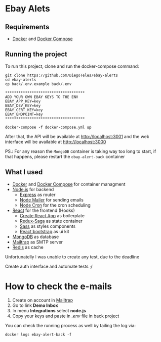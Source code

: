 # Ebay Alets

## Requirements

- [Docker](https://www.docker.com/) and [Docker Compose](https://docs.docker.com/compose/)

## Running the project

To run this project, clone and run the docker-compose command:
```
git clone https://github.com/DiegoTeles/ebay-alerts
cd ebay-alerts
cp back/.env.example back/.env

************************************
ADD YOUR OWN EBAY KEYS TO THE ENV
EBAY_APP_KEY=key
EBAY_DEV_KEY=key
EBAY_CERT_KEY=key
EBAY_ENDPOINT=key
************************************

docker-compose -f docker-compose.yml up
```

After that, the API will be available at [http://localhost:3001](http://localhost:3001) and the web interface will be available at [http://localhost:3000](http://localhost:3000)

PS.: For any reason the `MongoDB` container is taking way too long to start, if that happens, please restart the `ebay-alert-back` container

## What I used

- [Docker](https://www.docker.com/) and [Docker Compose](https://docs.docker.com/compose/) for container managment
- [Node.js](https://nodejs.org/en/) for backend
  - [Express](http://expressjs.com/pt-br/) as router
  - [Node Mailer](https://nodemailer.com/about/) for sending emails
  - [Node Cron](https://github.com/merencia/node-cron) for the cron scheduling
- [React](https://reactjs.org/) for the frontend (Hooks)
  - [Create React App](https://github.com/facebook/create-react-app) as boilerplate
  - [Redux-Saga](https://redux-saga.js.org/) as state container
  - [Sass](https://sass-lang.com/) as styles components
  - [React bootstrap](https://react-bootstrap.github.io/) as ui kit
- [MongoDB](https://docs.mongodb.com/) as database
- [Mailtrap](https://mailtrap.io/) as SMTP server
- [Redis](https://redis.io/) as cache

Unfortunatelly I was unable to create any test, due to the deadline

Create auth interface and automate tests ;/

# How to check the e-mails

1. Create on account in [Mailtrap](https://mailtrap.io/)
2. Go to link **Demo Inbox** 
3. In menu **Integrations** select **node.js**
4. Copy your keys and paste in *.env* file in back project


You can check the running process as well by tailing the log via:
```
docker logs ebay-alert-back -f
```

